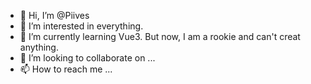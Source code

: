 - 👋 Hi, I’m @Piives
- 👀 I’m interested in everything.
- 🌱 I’m currently learning Vue3. But now, I am a rookie and can't creat anything. 
- 💞️ I’m looking to collaborate on ...
- 📫 How to reach me ...

<!---
Piives/Piives is a ✨ special ✨ repository because its `README.md` (this file) appears on your GitHub profile.
You can click the Preview link to take a look at your changes.
--->
